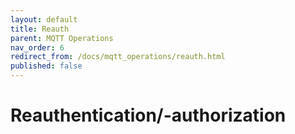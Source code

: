 ```yaml
---
layout: default
title: Reauth
parent: MQTT Operations
nav_order: 6
redirect_from: /docs/mqtt_operations/reauth.html
published: false
---
```


# Reauthentication/-authorization
